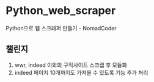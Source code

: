 # Python_web_scraper
Python으로 웹 스크래퍼 만들기 - NomadCoder
## 챌린지
1. wwr, indeed 이외의 구직사이트 스크랩 후 모듈화
2. indeed 페이지 10개까지도 가져올 수 있도록 기능 추가 처리
